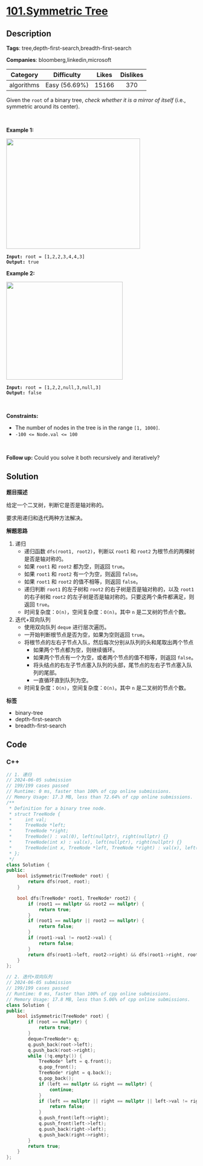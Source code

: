 # [101.Symmetric Tree](https://leetcode.com/problems/symmetric-tree/description/)

## Description

**Tags**: tree,depth-first-search,breadth-first-search

**Companies**: bloomberg,linkedin,microsoft

|  Category  |  Difficulty   | Likes | Dislikes |
| :--------: | :-----------: | :---: | :------: |
| algorithms | Easy (56.69%) | 15166 |   370    |

<p>Given the <code>root</code> of a binary tree, <em>check whether it is a mirror of itself</em> (i.e., symmetric around its center).</p>
<p>&nbsp;</p>
<p><strong class="example">Example 1:</strong></p>
<img alt="" src="https://assets.leetcode.com/uploads/2021/02/19/symtree1.jpg" style="width: 354px; height: 291px;" />
<pre><code><strong>Input:</strong> root = [1,2,2,3,4,4,3]
<strong>Output:</strong> true</code></pre>
<p><strong class="example">Example 2:</strong></p>
<img alt="" src="https://assets.leetcode.com/uploads/2021/02/19/symtree2.jpg" style="width: 308px; height: 258px;" />
<pre><code><strong>Input:</strong> root = [1,2,2,null,3,null,3]
<strong>Output:</strong> false</code></pre>
<p>&nbsp;</p>
<p><strong>Constraints:</strong></p>
<ul>
  <li>The number of nodes in the tree is in the range <code>[1, 1000]</code>.</li>
  <li><code>-100 &lt;= Node.val &lt;= 100</code></li>
</ul>
<p>&nbsp;</p>
<strong>Follow up:</strong> Could you solve it both recursively and iteratively?

## Solution

**题目描述**

给定一个二叉树，判断它是否是轴对称的。

要求用递归和迭代两种方法解决。

**解题思路**

1. 递归
   - 递归函数 `dfs(root1, root2)`，判断以 `root1` 和 `root2` 为根节点的两棵树是否是轴对称的。
   - 如果 `root1` 和 `root2` 都为空，则返回 `true`。
   - 如果 `root1` 和 `root2` 有一个为空，则返回 `false`。
   - 如果 `root1` 和 `root2` 的值不相等，则返回 `false`。
   - 递归判断 `root1` 的左子树和 `root2` 的右子树是否是轴对称的，以及 `root1` 的右子树和 `root2` 的左子树是否是轴对称的。只要这两个条件都满足，则返回 `true`。
   - 时间复杂度：`O(n)`，空间复杂度：`O(n)`。其中 `n` 是二叉树的节点个数。
2. 迭代+双向队列
   - 使用双向队列 `deque` 进行层次遍历。
   - 一开始判断根节点是否为空，如果为空则返回 `true`。
   - 将根节点的左右子节点入队，然后每次分别从队列的头和尾取出两个节点
     - 如果两个节点都为空，则继续循环。
     - 如果两个节点有一个为空，或者两个节点的值不相等，则返回 `false`。
     - 将头结点的右左子节点塞入队列的头部，尾节点的左右子节点塞入队列的尾部。
     - 一直循环直到队列为空。
   - 时间复杂度：`O(n)`，空间复杂度：`O(n)`。其中 `n` 是二叉树的节点个数。

**标签**

- binary-tree
- depth-first-search
- breadth-first-search

<!-- code start -->
## Code

### C++

```cpp
// 1. 递归
// 2024-06-05 submission
// 199/199 cases passed
// Runtime: 0 ms, faster than 100% of cpp online submissions.
// Memory Usage: 17.3 MB, less than 72.64% of cpp online submissions.
/**
 * Definition for a binary tree node.
 * struct TreeNode {
 *     int val;
 *     TreeNode *left;
 *     TreeNode *right;
 *     TreeNode() : val(0), left(nullptr), right(nullptr) {}
 *     TreeNode(int x) : val(x), left(nullptr), right(nullptr) {}
 *     TreeNode(int x, TreeNode *left, TreeNode *right) : val(x), left(left), right(right) {}
 * };
 */
class Solution {
public:
    bool isSymmetric(TreeNode* root) {
        return dfs(root, root);
    }

    bool dfs(TreeNode* root1, TreeNode* root2) {
        if (root1 == nullptr && root2 == nullptr) {
            return true;
        }
        if (root1 == nullptr || root2 == nullptr) {
            return false;
        }
        if (root1->val != root2->val) {
            return false;
        }
        return dfs(root1->left, root2->right) && dfs(root1->right, root2->left);
    }
};
```

```cpp
// 2. 迭代+双向队列
// 2024-06-05 submission
// 199/199 cases passed
// Runtime: 0 ms, faster than 100% of cpp online submissions.
// Memory Usage: 17.8 MB, less than 5.06% of cpp online submissions.
class Solution {
public:
    bool isSymmetric(TreeNode* root) {
        if (root == nullptr) {
            return true;
        }
        deque<TreeNode*> q;
        q.push_back(root->left);
        q.push_back(root->right);
        while (!q.empty()) {
            TreeNode* left = q.front();
            q.pop_front();
            TreeNode* right = q.back();
            q.pop_back();
            if (left == nullptr && right == nullptr) {
                continue;
            }
            if (left == nullptr || right == nullptr || left->val != right->val) {
                return false;
            }
            q.push_front(left->right);
            q.push_front(left->left);
            q.push_back(right->left);
            q.push_back(right->right);
        }
        return true;
    }
};
```

<!-- code end -->
